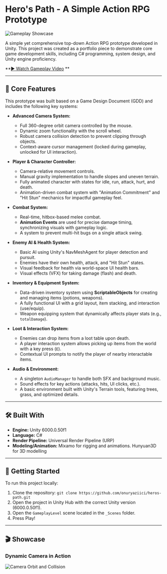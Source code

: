 # Hero's Path - A Simple Action RPG Prototype

![Gameplay Showcase](./.github/images/herospath-gif.gif)

A simple yet comprehensive top-down Action RPG prototype developed in Unity. This project was created as a portfolio piece to demonstrate core game development skills, including C# programming, system design, and Unity engine proficiency.

**[► Watch Gameplay Video](https://www.youtube.com/watch?v=4RdXq3yN5FY) ** 

---

## 🌟 Core Features

This prototype was built based on a Game Design Document (GDD) and includes the following key systems:

*   **Advanced Camera System:**
    *   Full 360-degree orbit camera controlled by the mouse.
    *   Dynamic zoom functionality with the scroll wheel.
    *   Robust camera collision detection to prevent clipping through objects.
    *   Context-aware cursor management (locked during gameplay, unlocked for UI interaction).

*   **Player & Character Controller:**
    *   Camera-relative movement controls.
    *   Manual gravity implementation to handle slopes and uneven terrain.
    *   Fully animated character with states for idle, run, attack, hurt, and death.
    *   Animation-driven combat system with "Animation Commitment" and "Hit Stun" mechanics for impactful gameplay feel.

*   **Combat System:**
    *   Real-time, hitbox-based melee combat.
    *   **Animation Events** are used for precise damage timing, synchronizing visuals with gameplay logic.
    *   A system to prevent multi-hit bugs on a single attack swing.

*   **Enemy AI & Health System:**
    *   Basic AI using Unity's NavMeshAgent for player detection and pursuit.
    *   Enemies have their own health, attack, and "Hit Stun" states.
    *   Visual feedback for health via world-space UI health bars.
    *   Visual effects (VFX) for taking damage (flash) and death.

*   **Inventory & Equipment System:**
    *   Data-driven inventory system using **ScriptableObjects** for creating and managing items (potions, weapons).
    *   A fully functional UI with a grid layout, item stacking, and interaction (use/equip).
    *   Weapon equipping system that dynamically affects player stats (e.g., `totalDamage`).

*   **Loot & Interaction System:**
    *   Enemies can drop items from a loot table upon death.
    *   A player interaction system allows picking up items from the world with a key press (`E`).
    *   Contextual UI prompts to notify the player of nearby interactable items.

*   **Audio & Environment:**
    *   A singleton `AudioManager` to handle both SFX and background music.
    *   Sound effects for key actions (attacks, hits, UI clicks, etc.).
    *   A basic environment built with Unity's Terrain tools, featuring trees, grass, and optimized details.

---

## 🛠️ Built With

*   **Engine:** Unity 6000.0.50f1
*   **Language:** C#
*   **Render Pipeline:** Universal Render Pipeline (URP)
*   **Modeling/Animation:** Mixamo for rigging and animations. Hunyuan3D for 3D modelling

---

## 🚀 Getting Started

To run this project locally:

1.  Clone the repository: `git clone https://github.com/onuryaziici/heros-path.git`
2.  Open the project in Unity Hub with the correct Unity version (6000.0.50f1).
3.  Open the `GameplayLevel` scene located in the `_Scenes` folder.
4.  Press Play!

---

## 🎬 Showcase

### Dynamic Camera in Action
![Camera Orbit and Collision](./.github/images/camera-gif.gif)

